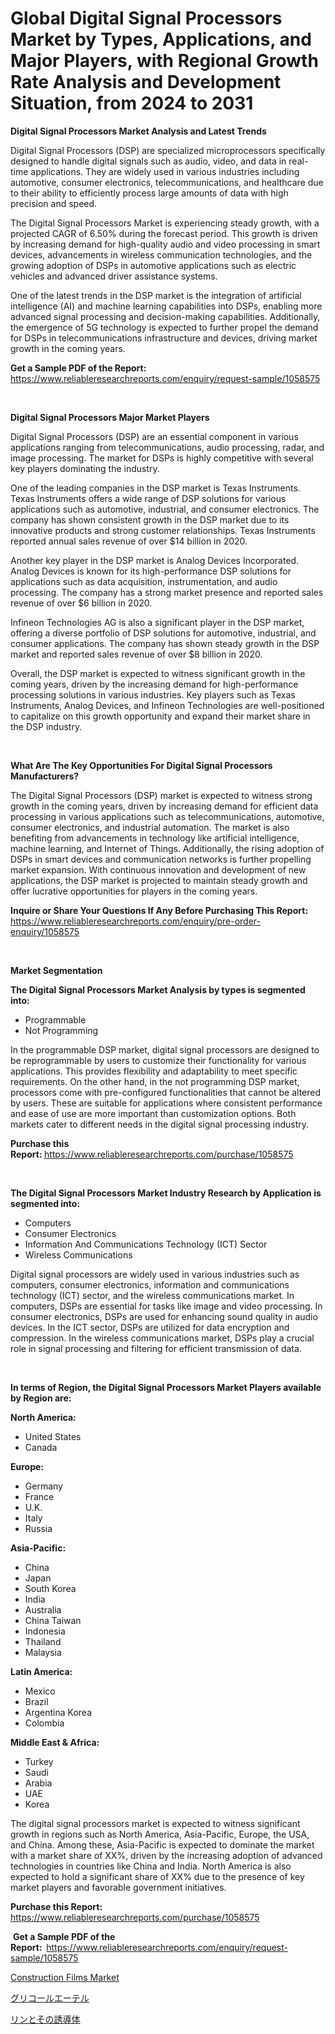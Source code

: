 <p><h1>Global Digital Signal Processors Market by Types, Applications, and Major Players, with Regional Growth Rate Analysis and Development Situation, from 2024 to 2031</h1></p><p><strong>Digital Signal Processors Market Analysis and Latest Trends</strong></p>
<p><p>Digital Signal Processors (DSP) are specialized microprocessors specifically designed to handle digital signals such as audio, video, and data in real-time applications. They are widely used in various industries including automotive, consumer electronics, telecommunications, and healthcare due to their ability to efficiently process large amounts of data with high precision and speed.</p><p>The Digital Signal Processors Market is experiencing steady growth, with a projected CAGR of 6.50% during the forecast period. This growth is driven by increasing demand for high-quality audio and video processing in smart devices, advancements in wireless communication technologies, and the growing adoption of DSPs in automotive applications such as electric vehicles and advanced driver assistance systems.</p><p>One of the latest trends in the DSP market is the integration of artificial intelligence (AI) and machine learning capabilities into DSPs, enabling more advanced signal processing and decision-making capabilities. Additionally, the emergence of 5G technology is expected to further propel the demand for DSPs in telecommunications infrastructure and devices, driving market growth in the coming years.</p></p>
<p><strong>Get a Sample PDF of the Report:&nbsp;</strong> <a href="https://www.reliableresearchreports.com/enquiry/request-sample/1058575">https://www.reliableresearchreports.com/enquiry/request-sample/1058575</a></p>
<p>&nbsp;</p>
<p><strong>Digital Signal Processors Major Market Players</strong></p>
<p><p>Digital Signal Processors (DSP) are an essential component in various applications ranging from telecommunications, audio processing, radar, and image processing. The market for DSPs is highly competitive with several key players dominating the industry.</p><p>One of the leading companies in the DSP market is Texas Instruments. Texas Instruments offers a wide range of DSP solutions for various applications such as automotive, industrial, and consumer electronics. The company has shown consistent growth in the DSP market due to its innovative products and strong customer relationships. Texas Instruments reported annual sales revenue of over $14 billion in 2020.</p><p>Another key player in the DSP market is Analog Devices Incorporated. Analog Devices is known for its high-performance DSP solutions for applications such as data acquisition, instrumentation, and audio processing. The company has a strong market presence and reported sales revenue of over $6 billion in 2020.</p><p>Infineon Technologies AG is also a significant player in the DSP market, offering a diverse portfolio of DSP solutions for automotive, industrial, and consumer applications. The company has shown steady growth in the DSP market and reported sales revenue of over $8 billion in 2020.</p><p>Overall, the DSP market is expected to witness significant growth in the coming years, driven by the increasing demand for high-performance processing solutions in various industries. Key players such as Texas Instruments, Analog Devices, and Infineon Technologies are well-positioned to capitalize on this growth opportunity and expand their market share in the DSP industry.</p></p>
<p>&nbsp;</p>
<p><strong>What Are The Key Opportunities For Digital Signal Processors Manufacturers?</strong></p>
<p><p>The Digital Signal Processors (DSP) market is expected to witness strong growth in the coming years, driven by increasing demand for efficient data processing in various applications such as telecommunications, automotive, consumer electronics, and industrial automation. The market is also benefiting from advancements in technology like artificial intelligence, machine learning, and Internet of Things. Additionally, the rising adoption of DSPs in smart devices and communication networks is further propelling market expansion. With continuous innovation and development of new applications, the DSP market is projected to maintain steady growth and offer lucrative opportunities for players in the coming years.</p></p>
<p><strong>Inquire or Share Your Questions If Any Before Purchasing This Report:</strong> <a href="https://www.reliableresearchreports.com/enquiry/pre-order-enquiry/1058575">https://www.reliableresearchreports.com/enquiry/pre-order-enquiry/1058575</a></p>
<p>&nbsp;</p>
<p><strong>Market Segmentation</strong></p>
<p><strong>The Digital Signal Processors Market Analysis by types is segmented into:</strong></p>
<p><ul><li>Programmable</li><li>Not Programming</li></ul></p>
<p><p>In the programmable DSP market, digital signal processors are designed to be reprogrammable by users to customize their functionality for various applications. This provides flexibility and adaptability to meet specific requirements. On the other hand, in the not programming DSP market, processors come with pre-configured functionalities that cannot be altered by users. These are suitable for applications where consistent performance and ease of use are more important than customization options. Both markets cater to different needs in the digital signal processing industry.</p></p>
<p><strong>Purchase this Report:&nbsp;</strong><a href="https://www.reliableresearchreports.com/purchase/1058575">https://www.reliableresearchreports.com/purchase/1058575</a></p>
<p>&nbsp;</p>
<p><strong>The Digital Signal Processors Market Industry Research by Application is segmented into:</strong></p>
<p><ul><li>Computers</li><li>Consumer Electronics</li><li>Information And Communications Technology (ICT) Sector</li><li>Wireless Communications</li></ul></p>
<p><p>Digital signal processors are widely used in various industries such as computers, consumer electronics, information and communications technology (ICT) sector, and the wireless communications market. In computers, DSPs are essential for tasks like image and video processing. In consumer electronics, DSPs are used for enhancing sound quality in audio devices. In the ICT sector, DSPs are utilized for data encryption and compression. In the wireless communications market, DSPs play a crucial role in signal processing and filtering for efficient transmission of data.</p></p>
<p>&nbsp;</p>
<p><strong>In terms of Region, the Digital Signal Processors Market Players available by Region are:</strong></p>
<p>
    <p> <strong> North America: </strong>
        <ul>
            <li>United States</li>
            <li>Canada</li>
        </ul>
        </p> 
    <p> <strong> Europe: </strong>
        <ul>
            <li>Germany</li>
            <li>France</li>
            <li>U.K.</li>
            <li>Italy</li>
            <li>Russia</li>
        </ul>
        </p> 
    <p> <strong> Asia-Pacific: </strong>
        <ul>
            <li>China</li>
            <li>Japan</li>
            <li>South Korea</li>
            <li>India</li>
            <li>Australia</li>
            <li>China Taiwan</li>
            <li>Indonesia</li>
            <li>Thailand</li>
            <li>Malaysia</li>
        </ul>
        </p> 
    <p> <strong> Latin America: </strong>
        <ul>
            <li>Mexico</li>
            <li>Brazil</li>
            <li>Argentina Korea</li>
            <li>Colombia</li>
        </ul>
        </p> 
    <p> <strong> Middle East & Africa: </strong>
        <ul>
            <li>Turkey</li>
            <li>Saudi</li>
            <li>Arabia</li>
            <li>UAE</li>
            <li>Korea</li>
        </ul>
    </p>
    </p>
<p><p>The digital signal processors market is expected to witness significant growth in regions such as North America, Asia-Pacific, Europe, the USA, and China. Among these, Asia-Pacific is expected to dominate the market with a market share of XX%, driven by the increasing adoption of advanced technologies in countries like China and India. North America is also expected to hold a significant share of XX% due to the presence of key market players and favorable government initiatives.</p></p>
<p><strong>Purchase this Report: </strong><a href="https://www.reliableresearchreports.com/purchase/1058575">https://www.reliableresearchreports.com/purchase/1058575</a></p>
<p>&nbsp;<strong>Get a Sample PDF of the Report:&nbsp;&nbsp;</strong><a href="https://www.reliableresearchreports.com/enquiry/request-sample/1058575">https://www.reliableresearchreports.com/enquiry/request-sample/1058575</a></p>
<p><strong></strong></p>
<p><p><a href="https://chivalrous-flock-a86.notion.site/Construction-Films-Market-Analysis-Examines-its-Scope-on-Growth-Opportunities-and-Forecasted-Trends-7dc1e3a8a92a49a097f10c2142f31c7a">Construction Films Market</a></p><p><a href="https://github.com/dandier2003/Market-Research-Report-List-1/blob/main/63974028685.md">グリコールエーテル</a></p><p><a href="https://github.com/sghwr779811674/Market-Research-Report-List-1/blob/main/82840368684.md">リンとその誘導体</a></p></p>